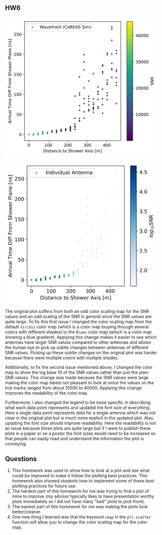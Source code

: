 ## HW6

![bad plot](https://github.com/bflaggs/DSPS_BFlaggs/blob/main/HW6/wavefront_badplot_original.jpg "Original Bad Plot")

![good plot](https://github.com/bflaggs/DSPS_BFlaggs/blob/main/HW6/wavefront_goodplot_updated.jpg "Updated Good Plot")

The original plot suffers from both an odd color scaling map for the SNR values and an odd scaling of the SNR in general since the SNR values are quite large. To fix this first issue I changed the color scaling map from the default `viridis` color map (which is a color map looping through several colors with different shades) to the `Blues` color map (which is a color map showing a blue gradient). Applying this change makes it easier to see which antennas have larger SNR values compared to other antennas and allows the human eye to pick up subtle changes between antennas of different SNR values. Picking up these subtle changes on the original plot was harder because there were multiple colors with multiple shades.

Additionally, to fix the second issue mentioned above, I changed the color map to show the log base 10 of the SNR values rather than just the plain SNR values. This change was made because the SNR values were large making the color map labels not pleasant to look at since the values on the tick marks ranged from about 10000 to 40000. Applying this change improves the readability of the color map.

Furthermore, I also changed the legend to be more specific in describing what each data point represents and updated the font size of everything. Here a single data point represents data for a single antenna which was not clear in the original plot but is much more explicit in the updated plot. Also, updating the font size should improve readability. Here the readability is not an issue because these plots are quite large but if I were to publish these plots in a paper or on a poster the font sizes would need to be increased so that people can easily read and understand the information the plot is conveying.

## Questions
1. This homework was used to show how to look at a plot and see what could be improved to make it follow the plotting best practices. This homework also showed students how to implement some of these best plotting practices for future use.
2. The hardest part of this homework for me was trying to find a plot of mine to improve (my advisor typically likes to have presentation worthy plots immediately so I did not have many "bad" plots to pick from).
3. The easiest part of this homework for me was making the plots look better/cleaner.
4. One new thing I learned was that the keyword `cmap` in the `plt.scatter` function will allow you to change the color scaling map for the color map.
